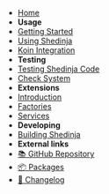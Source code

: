 - [Home](/)
- **Usage**
- [Getting Started](/GettingStarted.md)
- [Using Shedinja](/UsingShedinja.md)
- [Koin Integration](/KoinIntegration.md)
- **Testing**
- [Testing Shedinja Code](/Testing.md)
- [Check System](/ShedinjaCheck.md)
- **Extensions**
- [Introduction](extensions/Introduction.md)
- [Factories](extensions/Factories.md)
- [Services](extensions/Services.md)
- **Developing**
- [Building Shedinja](/Building.md)
- **External links**
- [📚 GitHub Repository](https://github.com/utybo/Shedinja)
- [📦 Packages](https://gitlab.com/utybo/packages/-/packages?search[]=guru%2Fzoroark%2Fshedinja)
- [🚀 Changelog](https://github.com/utybo/Shedinja/blob/main/CHANGELOG.md)
